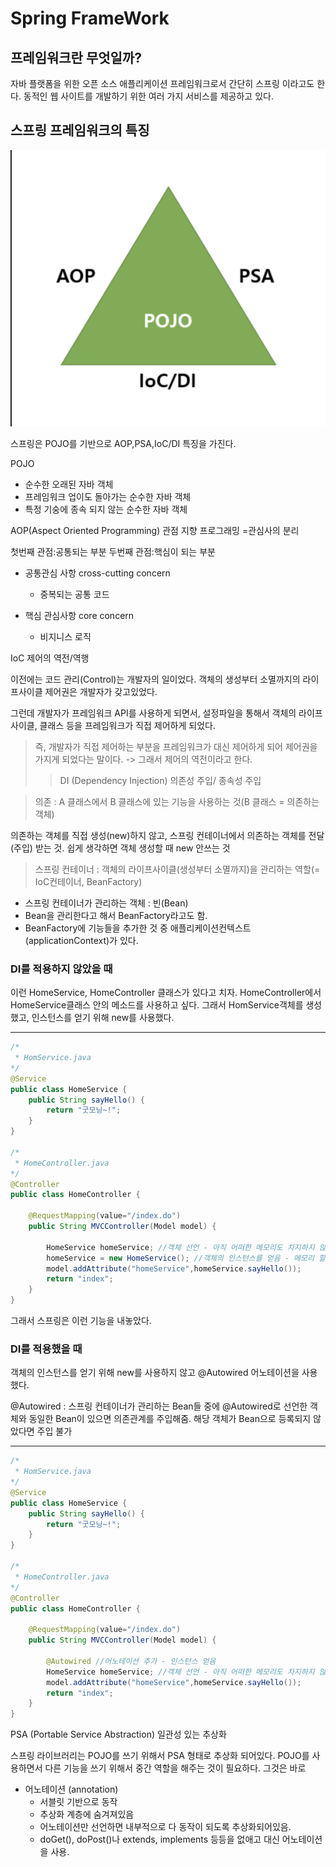 # Spring FrameWork

## 프레임워크란 무엇일까?

자바 플랫폼을 위한 오픈 소스 애플리케이션 프레임워크로서 간단히 스프링 이라고도 한다.
동적인 웹 사이트를 개발하기 위한 여러 가지 서비스를 제공하고 있다.

## 스프링 프레임워크의 특징
<img src="photo.png">

스프링은 POJO를 기반으로 AOP,PSA,IoC/DI 특징을 가진다.

POJO
- 순수한 오래된 자바 객체
- 프레임워크 업이도 돌아가는 순수한 자바 객체
- 특정 기숭에 종속 되지 않는 순수한 자바 객체

AOP(Aspect Oriented Programming) 관점 지향 프로그래밍
=관심사의 분리

첫번째 관점:공통되는 부분
두번째 관점:핵심이 되는 부분

- 공통관심 사항 cross-cutting concern
    + 중복되는 공통 코드

- 핵심 관심사항 core concern
    + 비지니스 로직

IoC 제어의 역전/역행

이전에는 코드 관리(Control)는 개발자의 일이었다. 객체의 생성부터 소멸까지의 라이프사이클 제어권은 개발자가 갖고있었다.

그런데 개발자가 프레임워크 API를 사용하게 되면서, 설정파일을 통해서 객체의 라이프사이클, 클래스 등을 프레임워크가 직접 제어하게 되었다.

>즉, 개발자가 직접 제어하는 부분을 프레임워크가 대신 제어하게 되어 제어권을 가지게 되었다는 말이다. -> 그래서 제어의 역전이라고 한다.
>>DI (Dependency Injection) 의존성 주입/ 종속성 주입

>의존 : A 클래스에서 B 클래스에 있는 기능을 사용하는 것(B 클래스 = 의존하는 객체)

의존하는 객체를 직접 생성(new)하지 않고, 스프링 컨테이너에서 의존하는 객체를 전달(주입) 받는 것.
쉽게 생각하면 객체 생성할 때 new 안쓰는 것

>스프링 컨테이너 : 객체의 라이프사이클(생성부터 소멸까지)을 관리하는 역할(= IoC컨테이너, BeanFactory)

- 스프링 컨테이너가 관리하는 객체 : 빈(Bean)
- Bean을 관리한다고 해서 BeanFactory라고도 함.
- BeanFactory에 기능들을 추가한 것 중 애플리케이션컨텍스트(applicationContext)가 있다.

### DI를 적용하지 않았을 때
이런 HomeService, HomeController 클래스가 있다고 치자.
HomeController에서 HomeService클래스 안의 메소드를 사용하고 싶다.
그래서 HomService객체를 생성했고, 인스턴스를 얻기 위해 new를 사용했다.
***

```java
/*
 * HomService.java
*/
@Service
public class HomeService {
	public String sayHello() {
		return "굿모닝~!";
	}
}

/*
 * HomeController.java
*/
@Controller
public class HomeController {

	@RequestMapping(value="/index.do")
	public String MVCController(Model model) {
    
		HomeService homeService; //객체 선언 - 아직 어떠한 메모리도 차지하지 않음
        homeService = new HomeService(); //객체의 인스턴스를 얻음 - 메모리 할당됨
 		model.addAttribute("homeService",homeService.sayHello());	
		return "index";
	}
}
```

그래서 스프링은 이런 기능을 내놓았다.

### DI를 적용했을 때
객체의 인스턴스를 얻기 위해 new를 사용하지 않고 @Autowired 어노테이션을 사용했다.

@Autowired : 스프링 컨테이너가 관리하는 Bean들 중에 @Autowired로 선언한 객체와 동일한 Bean이 있으면 의존관계를 주입해줌.
해당 객체가 Bean으로 등록되지 않았다면 주입 불가
*** 

```java
/*
 * HomService.java
*/
@Service
public class HomeService {
	public String sayHello() {
		return "굿모닝~!";
	}
}

/*
 * HomeController.java
*/
@Controller
public class HomeController {

	@RequestMapping(value="/index.do")
	public String MVCController(Model model) {
    	
        @Autowired //어노테이션 추가 - 인스턴스 얻음
		HomeService homeService; //객체 선언 - 아직 어떠한 메모리도 차지하지 않음
 		model.addAttribute("homeService",homeService.sayHello());	
		return "index";
	}
}
```

PSA (Portable Service Abstraction) 일관성 있는 추상화

스프링 라이브러리는 POJO를 쓰기 위해서 PSA 형태로 추상화 되어있다.
POJO를 사용하면서 다른 기능을 쓰기 위해서 중간 역할을 해주는 것이 필요하다. 그것은 바로

- 어노테이션 (annotation)
    + 서블릿 기반으로 동작
    + 추상화 계층에 숨겨져있음
    + 어노테이션만 선언하면 내부적으로 다 동작이 되도록 추상화되어있음.
    + doGet(), doPost()나 extends, implements 등등을 없애고 대신 어노테이션을 사용.